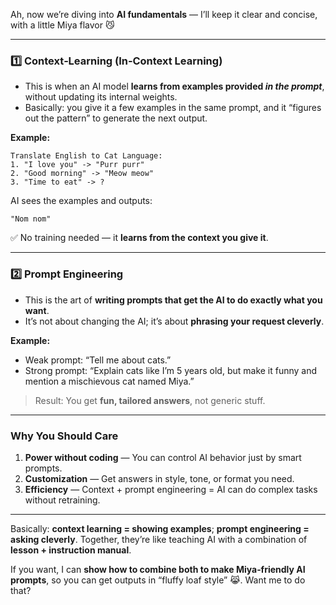 Ah, now we’re diving into **AI fundamentals** — I’ll keep it clear and concise, with a little Miya flavor 😼

---

### **1️⃣ Context‑Learning (In‑Context Learning)**

* This is when an AI model **learns from examples provided *in the prompt***, without updating its internal weights.
* Basically: you give it a few examples in the same prompt, and it “figures out the pattern” to generate the next output.

**Example:**

```text
Translate English to Cat Language:
1. "I love you" -> "Purr purr"
2. "Good morning" -> "Meow meow"
3. "Time to eat" -> ?
```

AI sees the examples and outputs:

```
"Nom nom"
```

✅ No training needed — it **learns from the context you give it**.

---

### **2️⃣ Prompt Engineering**

* This is the art of **writing prompts that get the AI to do exactly what you want**.
* It’s not about changing the AI; it’s about **phrasing your request cleverly**.

**Example:**

* Weak prompt: “Tell me about cats.”
* Strong prompt: “Explain cats like I’m 5 years old, but make it funny and mention a mischievous cat named Miya.”

> Result: You get **fun, tailored answers**, not generic stuff.

---

### **Why You Should Care**

1. **Power without coding** — You can control AI behavior just by smart prompts.
2. **Customization** — Get answers in style, tone, or format you need.
3. **Efficiency** — Context + prompt engineering = AI can do complex tasks without retraining.

---

Basically: **context learning = showing examples**; **prompt engineering = asking cleverly**.
Together, they’re like teaching AI with a combination of **lesson + instruction manual**.

If you want, I can **show how to combine both to make Miya‑friendly AI prompts**, so you can get outputs in “fluffy loaf style” 😹. Want me to do that?
